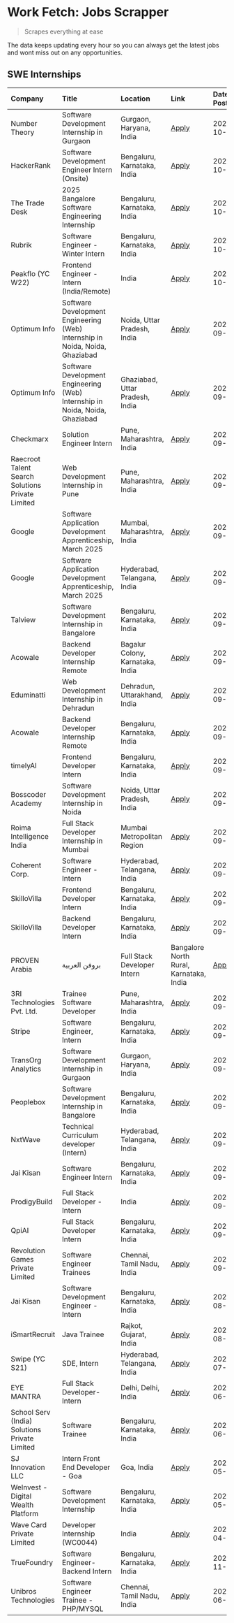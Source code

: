 # Work Fetch: Jobs Scrapper
> Scrapes everything at ease

The data keeps updating every hour so you can always get the latest jobs and wont miss out on any opportunities.

## SWE Internships
<!--START_SECTION:workfetch-->
| Company                                          | Title                                                                        | Location                                | Link                                                                                                                                                                                                                                                                                | Date Posted   |
|:-------------------------------------------------|:-----------------------------------------------------------------------------|:----------------------------------------|:------------------------------------------------------------------------------------------------------------------------------------------------------------------------------------------------------------------------------------------------------------------------------------|:--------------|
| Number Theory                                    | Software Development Internship in Gurgaon                                   | Gurgaon, Haryana, India                 | [Apply](https://in.linkedin.com/jobs/view/software-development-internship-in-gurgaon-at-number-theory-4042414715?position=51&pageNum=0&refId=5s8jFIHSrv%2FXvMxtqLSNRg%3D%3D&trackingId=%2FDFLwfu%2FfnTzQX03Bq9Lmg%3D%3D)                                                            | 2024-10-04    |
| HackerRank                                       | Software Development Engineer Intern (Onsite)                                | Bengaluru, Karnataka, India             | [Apply](https://in.linkedin.com/jobs/view/software-development-engineer-intern-onsite-at-hackerrank-4040131804?position=29&pageNum=0&refId=5s8jFIHSrv%2FXvMxtqLSNRg%3D%3D&trackingId=ETJcm62MaD7plAEAi%2Bd%2Bvg%3D%3D)                                                              | 2024-10-03    |
| The Trade Desk                                   | 2025 Bangalore Software Engineering Internship                               | Bengaluru, Karnataka, India             | [Apply](https://in.linkedin.com/jobs/view/2025-bangalore-software-engineering-internship-at-the-trade-desk-3987456531?position=13&pageNum=0&refId=5s8jFIHSrv%2FXvMxtqLSNRg%3D%3D&trackingId=i1nfQsQ9Xf4jyFL5cUMc1w%3D%3D)                                                           | 2024-10-02    |
| Rubrik                                           | Software Engineer - Winter Intern                                            | Bengaluru, Karnataka, India             | [Apply](https://in.linkedin.com/jobs/view/software-engineer-winter-intern-at-rubrik-4006567784?position=18&pageNum=0&refId=5s8jFIHSrv%2FXvMxtqLSNRg%3D%3D&trackingId=aj7BM639Rws5vjaIls3azQ%3D%3D)                                                                                  | 2024-10-02    |
| Peakflo (YC W22)                                 | Frontend Engineer - Intern (India/Remote)                                    | India                                   | [Apply](https://in.linkedin.com/jobs/view/frontend-engineer-intern-india-remote-at-peakflo-yc-w22-4037729755?position=16&pageNum=0&refId=5s8jFIHSrv%2FXvMxtqLSNRg%3D%3D&trackingId=UoUwx4mUrp7Cv4z9FXQ6lg%3D%3D)                                                                    | 2024-10-01    |
| Optimum Info                                     | Software Development Engineering (Web) Internship in Noida, Noida, Ghaziabad | Noida, Uttar Pradesh, India             | [Apply](https://in.linkedin.com/jobs/view/software-development-engineering-web-internship-in-noida-noida-ghaziabad-at-optimum-info-4037042231?position=6&pageNum=0&refId=5s8jFIHSrv%2FXvMxtqLSNRg%3D%3D&trackingId=GYpq%2BVrXZyE%2FuSyyo2NuHQ%3D%3D)                                | 2024-09-27    |
| Optimum Info                                     | Software Development Engineering (Web) Internship in Noida, Noida, Ghaziabad | Ghaziabad, Uttar Pradesh, India         | [Apply](https://in.linkedin.com/jobs/view/software-development-engineering-web-internship-in-noida-noida-ghaziabad-at-optimum-info-4037041629?position=7&pageNum=0&refId=5s8jFIHSrv%2FXvMxtqLSNRg%3D%3D&trackingId=V%2FgMo%2B3hgN1%2FHfewsv8F0w%3D%3D)                              | 2024-09-27    |
| Checkmarx                                        | Solution Engineer Intern                                                     | Pune, Maharashtra, India                | [Apply](https://in.linkedin.com/jobs/view/solution-engineer-intern-at-checkmarx-4036405936?position=58&pageNum=0&refId=5s8jFIHSrv%2FXvMxtqLSNRg%3D%3D&trackingId=0kg3DMaohVZwaa%2Fs4XNn0g%3D%3D)                                                                                    | 2024-09-27    |
| Raecroot Talent Search Solutions Private Limited | Web Development Internship in Pune                                           | Pune, Maharashtra, India                | [Apply](https://in.linkedin.com/jobs/view/web-development-internship-in-pune-at-raecroot-talent-search-solutions-private-limited-4034584677?position=46&pageNum=0&refId=5s8jFIHSrv%2FXvMxtqLSNRg%3D%3D&trackingId=APygtNWLjoXK00pSld3BZg%3D%3D)                                     | 2024-09-26    |
| Google                                           | Software Application Development Apprenticeship, March 2025                  | Mumbai, Maharashtra, India              | [Apply](https://in.linkedin.com/jobs/view/software-application-development-apprenticeship-march-2025-at-google-4032958573?position=2&pageNum=0&refId=5s8jFIHSrv%2FXvMxtqLSNRg%3D%3D&trackingId=QKGJkbwnmdmXum7B%2FS2ZIQ%3D%3D)                                                      | 2024-09-24    |
| Google                                           | Software Application Development Apprenticeship, March 2025                  | Hyderabad, Telangana, India             | [Apply](https://in.linkedin.com/jobs/view/software-application-development-apprenticeship-march-2025-at-google-4032957528?position=3&pageNum=0&refId=5s8jFIHSrv%2FXvMxtqLSNRg%3D%3D&trackingId=rR1oLqOV3f923QJXFX9qSA%3D%3D)                                                        | 2024-09-24    |
| Talview                                          | Software Development Internship in Bangalore                                 | Bengaluru, Karnataka, India             | [Apply](https://in.linkedin.com/jobs/view/software-development-internship-in-bangalore-at-talview-4033703077?position=10&pageNum=0&refId=5s8jFIHSrv%2FXvMxtqLSNRg%3D%3D&trackingId=DCnIq37333yIwmyxoxbNeg%3D%3D)                                                                    | 2024-09-23    |
| Acowale                                          | Backend Developer Internship Remote                                          | Bagalur Colony, Karnataka, India        | [Apply](https://in.linkedin.com/jobs/view/backend-developer-internship-remote-at-acowale-4030088707?position=17&pageNum=0&refId=5s8jFIHSrv%2FXvMxtqLSNRg%3D%3D&trackingId=0ZvJ0cuLsgpAEIfeHU5d3w%3D%3D)                                                                             | 2024-09-21    |
| Eduminatti                                       | Web Development Internship in Dehradun                                       | Dehradun, Uttarakhand, India            | [Apply](https://in.linkedin.com/jobs/view/web-development-internship-in-dehradun-at-eduminatti-4032105381?position=26&pageNum=0&refId=5s8jFIHSrv%2FXvMxtqLSNRg%3D%3D&trackingId=RkCaiW7ATkGMbX879AX4ww%3D%3D)                                                                       | 2024-09-21    |
| Acowale                                          | Backend Developer Internship Remote                                          | Bengaluru, Karnataka, India             | [Apply](https://in.linkedin.com/jobs/view/backend-developer-internship-remote-at-acowale-4030975489?position=9&pageNum=0&refId=5s8jFIHSrv%2FXvMxtqLSNRg%3D%3D&trackingId=3KkiOGTAAPaccDhHX1zlSg%3D%3D)                                                                              | 2024-09-20    |
| timelyAI                                         | Frontend Developer Intern                                                    | Bengaluru, Karnataka, India             | [Apply](https://in.linkedin.com/jobs/view/frontend-developer-intern-at-timelyai-4030925040?position=14&pageNum=0&refId=5s8jFIHSrv%2FXvMxtqLSNRg%3D%3D&trackingId=C6wu6elwVdaUPPUCfyAUrQ%3D%3D)                                                                                      | 2024-09-20    |
| Bosscoder Academy                                | Software Development Internship in Noida                                     | Noida, Uttar Pradesh, India             | [Apply](https://in.linkedin.com/jobs/view/software-development-internship-in-noida-at-bosscoder-academy-4031161323?position=15&pageNum=0&refId=5s8jFIHSrv%2FXvMxtqLSNRg%3D%3D&trackingId=pawxfZAWAvKkIu26M7diFg%3D%3D)                                                              | 2024-09-20    |
| Roima Intelligence India                         | Full Stack Developer Internship in Mumbai                                    | Mumbai Metropolitan Region              | [Apply](https://in.linkedin.com/jobs/view/full-stack-developer-internship-in-mumbai-at-roima-intelligence-india-4031159544?position=48&pageNum=0&refId=5s8jFIHSrv%2FXvMxtqLSNRg%3D%3D&trackingId=vgQC9IRfDgskh%2BTMGXlbug%3D%3D)                                                    | 2024-09-20    |
| Coherent Corp.                                   | Software Engineer - Intern                                                   | Hyderabad, Telangana, India             | [Apply](https://in.linkedin.com/jobs/view/software-engineer-intern-at-coherent-corp-4029132427?position=20&pageNum=0&refId=5s8jFIHSrv%2FXvMxtqLSNRg%3D%3D&trackingId=0KPBnYC9BU%2ByzZdF4nrapg%3D%3D)                                                                                | 2024-09-18    |
| SkilloVilla                                      | Frontend Developer Intern                                                    | Bengaluru, Karnataka, India             | [Apply](https://in.linkedin.com/jobs/view/frontend-developer-intern-at-skillovilla-4025873510?position=8&pageNum=0&refId=5s8jFIHSrv%2FXvMxtqLSNRg%3D%3D&trackingId=IWl%2Fvf8v3Ktk646YztQn5g%3D%3D)                                                                                  | 2024-09-17    |
| SkilloVilla                                      | Backend Developer Intern                                                     | Bengaluru, Karnataka, India             | [Apply](https://in.linkedin.com/jobs/view/backend-developer-intern-at-skillovilla-4025860894?position=11&pageNum=0&refId=5s8jFIHSrv%2FXvMxtqLSNRg%3D%3D&trackingId=M%2BtMmcd3O6OjCXMo4pr1PA%3D%3D)                                                                                  | 2024-09-17    |
| PROVEN Arabia | بروفن العربية                    | Full Stack Developer Intern                                                  | Bangalore North Rural, Karnataka, India | [Apply](https://in.linkedin.com/jobs/view/full-stack-developer-intern-at-proven-arabia-%D8%A8%D8%B1%D9%88%D9%81%D9%86-%D8%A7%D9%84%D8%B9%D8%B1%D8%A8%D9%8A%D8%A9-4028862862?position=59&pageNum=0&refId=5s8jFIHSrv%2FXvMxtqLSNRg%3D%3D&trackingId=7K8CpV%2BuJsVBg%2BimNiSzBA%3D%3D) | 2024-09-17    |
| 3RI Technologies Pvt. Ltd.                       | Trainee  Software Developer                                                  | Pune, Maharashtra, India                | [Apply](https://in.linkedin.com/jobs/view/trainee-software-developer-at-3ri-technologies-pvt-ltd-4026688364?position=25&pageNum=0&refId=5s8jFIHSrv%2FXvMxtqLSNRg%3D%3D&trackingId=7ia1iLTx6GOiHpbCwfYLqw%3D%3D)                                                                     | 2024-09-15    |
| Stripe                                           | Software Engineer, Intern                                                    | Bengaluru, Karnataka, India             | [Apply](https://in.linkedin.com/jobs/view/software-engineer-intern-at-stripe-4008214242?position=4&pageNum=0&refId=5s8jFIHSrv%2FXvMxtqLSNRg%3D%3D&trackingId=K3U5HQqJGgaTIZiNkPMoVg%3D%3D)                                                                                          | 2024-09-13    |
| TransOrg Analytics                               | Software Development Internship in Gurgaon                                   | Gurgaon, Haryana, India                 | [Apply](https://in.linkedin.com/jobs/view/software-development-internship-in-gurgaon-at-transorg-analytics-4024791052?position=53&pageNum=0&refId=5s8jFIHSrv%2FXvMxtqLSNRg%3D%3D&trackingId=j3lFjPYZxKNvlygdZl3A2g%3D%3D)                                                           | 2024-09-12    |
| Peoplebox                                        | Software Development Internship in Bangalore                                 | Bengaluru, Karnataka, India             | [Apply](https://in.linkedin.com/jobs/view/software-development-internship-in-bangalore-at-peoplebox-4022411601?position=12&pageNum=0&refId=5s8jFIHSrv%2FXvMxtqLSNRg%3D%3D&trackingId=%2BAfvCtz8S6dA0ppnsRidhQ%3D%3D)                                                                | 2024-09-10    |
| NxtWave                                          | Technical Curriculum developer (Intern)                                      | Hyderabad, Telangana, India             | [Apply](https://in.linkedin.com/jobs/view/technical-curriculum-developer-intern-at-nxtwave-4020462207?position=35&pageNum=0&refId=5s8jFIHSrv%2FXvMxtqLSNRg%3D%3D&trackingId=jHB%2F%2FylreEu0By5iKKbK2g%3D%3D)                                                                       | 2024-09-09    |
| Jai Kisan                                        | Software Engineer Intern                                                     | Bengaluru, Karnataka, India             | [Apply](https://in.linkedin.com/jobs/view/software-engineer-intern-at-jai-kisan-4024075360?position=36&pageNum=0&refId=5s8jFIHSrv%2FXvMxtqLSNRg%3D%3D&trackingId=iey3JOxlI3r%2B0utGL%2BnoCQ%3D%3D)                                                                                  | 2024-09-09    |
| ProdigyBuild                                     | Full Stack Developer - Intern                                                | India                                   | [Apply](https://in.linkedin.com/jobs/view/full-stack-developer-intern-at-prodigybuild-4019591942?position=45&pageNum=0&refId=5s8jFIHSrv%2FXvMxtqLSNRg%3D%3D&trackingId=VQnvdfO6CbItHlwHHsVCPA%3D%3D)                                                                                | 2024-09-08    |
| QpiAI                                            | Full Stack Developer Intern                                                  | Bengaluru, Karnataka, India             | [Apply](https://in.linkedin.com/jobs/view/full-stack-developer-intern-at-qpiai-4017395346?position=30&pageNum=0&refId=5s8jFIHSrv%2FXvMxtqLSNRg%3D%3D&trackingId=NljzhRJ0SBAmfBCGdbt%2F0g%3D%3D)                                                                                     | 2024-09-06    |
| Revolution Games Private Limited                 | Software Engineer Trainees                                                   | Chennai, Tamil Nadu, India              | [Apply](https://in.linkedin.com/jobs/view/software-engineer-trainees-at-revolution-games-private-limited-4015912927?position=28&pageNum=0&refId=5s8jFIHSrv%2FXvMxtqLSNRg%3D%3D&trackingId=00WF6KcKcE4swZ5KCOMPbg%3D%3D)                                                             | 2024-09-02    |
| Jai Kisan                                        | Software Development Engineer - Intern                                       | Bengaluru, Karnataka, India             | [Apply](https://in.linkedin.com/jobs/view/software-development-engineer-intern-at-jai-kisan-4027288169?position=24&pageNum=0&refId=5s8jFIHSrv%2FXvMxtqLSNRg%3D%3D&trackingId=fls8vcGrlL5azSR8QlEGUg%3D%3D)                                                                          | 2024-08-22    |
| iSmartRecruit                                    | Java Trainee                                                                 | Rajkot, Gujarat, India                  | [Apply](https://in.linkedin.com/jobs/view/java-trainee-at-ismartrecruit-3992301825?position=32&pageNum=0&refId=5s8jFIHSrv%2FXvMxtqLSNRg%3D%3D&trackingId=yeAZ0yvqMvay2MTS5XcJVA%3D%3D)                                                                                              | 2024-08-06    |
| Swipe (YC S21)                                   | SDE, Intern                                                                  | Hyderabad, Telangana, India             | [Apply](https://in.linkedin.com/jobs/view/sde-intern-at-swipe-yc-s21-3980368092?position=38&pageNum=0&refId=5s8jFIHSrv%2FXvMxtqLSNRg%3D%3D&trackingId=eAKZ6R7S1eo89CjioP6I9w%3D%3D)                                                                                                 | 2024-07-22    |
| EYE MANTRA                                       | Full Stack Developer- Intern                                                 | Delhi, Delhi, India                     | [Apply](https://in.linkedin.com/jobs/view/full-stack-developer-intern-at-eye-mantra-3960988037?position=44&pageNum=0&refId=5s8jFIHSrv%2FXvMxtqLSNRg%3D%3D&trackingId=8J8vNL0Iwc0hrxh8Hcv4zg%3D%3D)                                                                                  | 2024-06-28    |
| School Serv (India) Solutions Private Limited    | Software Trainee                                                             | Bengaluru, Karnataka, India             | [Apply](https://in.linkedin.com/jobs/view/software-trainee-at-school-serv-india-solutions-private-limited-3953917603?position=42&pageNum=0&refId=5s8jFIHSrv%2FXvMxtqLSNRg%3D%3D&trackingId=757Y8mjOlmoK5Vtt3tYmNA%3D%3D)                                                            | 2024-06-19    |
| SJ Innovation LLC                                | Intern Front End Developer - Goa                                             | Goa, India                              | [Apply](https://in.linkedin.com/jobs/view/intern-front-end-developer-goa-at-sj-innovation-llc-3931678611?position=21&pageNum=0&refId=5s8jFIHSrv%2FXvMxtqLSNRg%3D%3D&trackingId=dlFkZ2ckQbBPP3TkTjIrvw%3D%3D)                                                                        | 2024-05-24    |
| WeInvest - Digital Wealth Platform               | Software Development Internship                                              | Bengaluru, Karnataka, India             | [Apply](https://in.linkedin.com/jobs/view/software-development-internship-at-weinvest-digital-wealth-platform-3912867225?position=5&pageNum=0&refId=5s8jFIHSrv%2FXvMxtqLSNRg%3D%3D&trackingId=jh2RJYIaj0dHBFFkXjguMA%3D%3D)                                                         | 2024-05-01    |
| Wave Card Private Limited                        | Developer Internship (WC0044)                                                | India                                   | [Apply](https://in.linkedin.com/jobs/view/developer-internship-wc0044-at-wave-card-private-limited-3900079966?position=43&pageNum=0&refId=5s8jFIHSrv%2FXvMxtqLSNRg%3D%3D&trackingId=WtFyFqSbBNuIzGFnSmi2yA%3D%3D)                                                                   | 2024-04-15    |
| TrueFoundry                                      | Software Engineer-Backend Intern                                             | Bengaluru, Karnataka, India             | [Apply](https://in.linkedin.com/jobs/view/software-engineer-backend-intern-at-truefoundry-3779508170?position=41&pageNum=0&refId=5s8jFIHSrv%2FXvMxtqLSNRg%3D%3D&trackingId=KgSllJr3AvIS%2FJqN0UF8YA%3D%3D)                                                                          | 2023-11-10    |
| Unibros Technologies                             | Software Engineer Trainee - PHP/MYSQL                                        | Chennai, Tamil Nadu, India              | [Apply](https://in.linkedin.com/jobs/view/software-engineer-trainee-php-mysql-at-unibros-technologies-3656599241?position=37&pageNum=0&refId=5s8jFIHSrv%2FXvMxtqLSNRg%3D%3D&trackingId=x3RiIkqcyvMpXoOsqULegg%3D%3D)                                                                | 2023-06-12    |
<!--END_SECTION:workfetch-->
